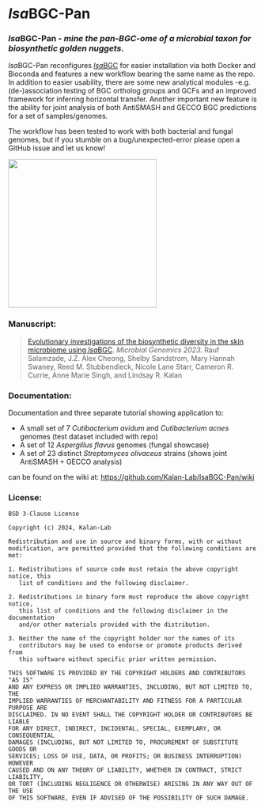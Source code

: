 # *lsa*BGC-Pan

### *lsa*BGC-Pan - *mine the pan-BGC-ome of a microbial taxon for biosynthetic golden nuggets.*

*lsa*BGC-Pan reconfigures [*lsa*BGC](https://github.com/Kalan-Lab/lsaBGC) for easier installation via both Docker and Bioconda and features a new workflow bearing the same name as the repo. In addition to easier usability, there are some new analytical modules -e.g. (de-)association testing of BGC ortholog groups and GCFs and an improved framework for inferring horizontal transfer. Another important new feature is the ability for joint analysis of both AntiSMASH and GECCO BGC predictions for a set of samples/genomes. 

The workflow has been tested to work with both bacterial and fungal genomes, but if you stumble on a bug/unexpected-error please open a GitHub issue and let us know!

<img src="https://github.com/Kalan-Lab/lsaBGC-Pan/assets/4260723/3aa3426e-39d6-4d25-91a3-44be288a6ad4" width="300">

### Manuscript:

> [Evolutionary investigations of the biosynthetic diversity in the skin microbiome using *lsa*BGC](https://www.microbiologyresearch.org/content/journal/mgen/10.1099/mgen.0.000988). *Microbial Genomics 2023.* Rauf Salamzade, J.Z. Alex Cheong, Shelby Sandstrom, Mary Hannah Swaney, Reed M. Stubbendieck, Nicole Lane Starr, Cameron R. Currie, Anne Marie Singh, and Lindsay R. Kalan

### Documentation:

Documentation and three separate tutorial showing application to:

* A small set of 7 *Cutibacterium avidum* and *Cutibacterium acnes* genomes (test dataset included with repo)
* A set of 12 *Aspergillus flavus* genomes (fungal showcase)
* A set of 23 distinct *Streptomyces olivaceus* strains (shows joint AntiSMASH + GECCO analysis)

can be found on the wiki at: https://github.com/Kalan-Lab/lsaBGC-Pan/wiki

### License:

```
BSD 3-Clause License

Copyright (c) 2024, Kalan-Lab

Redistribution and use in source and binary forms, with or without
modification, are permitted provided that the following conditions are met:

1. Redistributions of source code must retain the above copyright notice, this
   list of conditions and the following disclaimer.

2. Redistributions in binary form must reproduce the above copyright notice,
   this list of conditions and the following disclaimer in the documentation
   and/or other materials provided with the distribution.

3. Neither the name of the copyright holder nor the names of its
   contributors may be used to endorse or promote products derived from
   this software without specific prior written permission.

THIS SOFTWARE IS PROVIDED BY THE COPYRIGHT HOLDERS AND CONTRIBUTORS "AS IS"
AND ANY EXPRESS OR IMPLIED WARRANTIES, INCLUDING, BUT NOT LIMITED TO, THE
IMPLIED WARRANTIES OF MERCHANTABILITY AND FITNESS FOR A PARTICULAR PURPOSE ARE
DISCLAIMED. IN NO EVENT SHALL THE COPYRIGHT HOLDER OR CONTRIBUTORS BE LIABLE
FOR ANY DIRECT, INDIRECT, INCIDENTAL, SPECIAL, EXEMPLARY, OR CONSEQUENTIAL
DAMAGES (INCLUDING, BUT NOT LIMITED TO, PROCUREMENT OF SUBSTITUTE GOODS OR
SERVICES; LOSS OF USE, DATA, OR PROFITS; OR BUSINESS INTERRUPTION) HOWEVER
CAUSED AND ON ANY THEORY OF LIABILITY, WHETHER IN CONTRACT, STRICT LIABILITY,
OR TORT (INCLUDING NEGLIGENCE OR OTHERWISE) ARISING IN ANY WAY OUT OF THE USE
OF THIS SOFTWARE, EVEN IF ADVISED OF THE POSSIBILITY OF SUCH DAMAGE.
```
